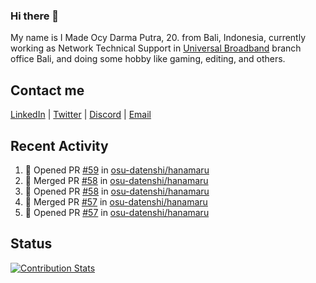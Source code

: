 ### Hi there 👋

My name is I Made Ocy Darma Putra, 20. from Bali, Indonesia, currently working as Network Technical Support in [Universal Broadband](https://universal.net.id) branch office Bali, and doing some hobby like gaming, editing, and others.

## Contact me

[LinkedIn](https://linkedin.com/in/troke) | [Twitter](https://twitter.com/darma_ochi) | [Discord](https://link.troke.id/discord) | <a href="mailto:ochi@troke.id">Email</a> 

## Recent Activity

<!--START_SECTION:activity-->
1. 💪 Opened PR [#59](https://github.com/osu-datenshi/hanamaru/pull/59) in [osu-datenshi/hanamaru](https://github.com/osu-datenshi/hanamaru)
2. 🎉 Merged PR [#58](https://github.com/osu-datenshi/hanamaru/pull/58) in [osu-datenshi/hanamaru](https://github.com/osu-datenshi/hanamaru)
3. 💪 Opened PR [#58](https://github.com/osu-datenshi/hanamaru/pull/58) in [osu-datenshi/hanamaru](https://github.com/osu-datenshi/hanamaru)
4. 🎉 Merged PR [#57](https://github.com/osu-datenshi/hanamaru/pull/57) in [osu-datenshi/hanamaru](https://github.com/osu-datenshi/hanamaru)
5. 💪 Opened PR [#57](https://github.com/osu-datenshi/hanamaru/pull/57) in [osu-datenshi/hanamaru](https://github.com/osu-datenshi/hanamaru)
<!--END_SECTION:activity-->

## Status

[![Contribution Stats](https://github-contribution-stats.vercel.app/api/?username=troke12)](https://github.com/LordDashMe/github-contribution-stats/)
